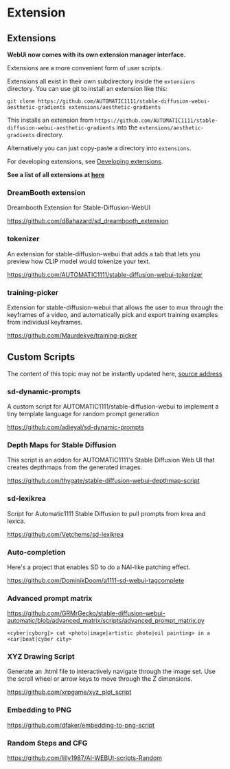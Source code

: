 # Extension


## Extensions

**WebUi now comes with its own extension manager interface.**

Extensions are a more convenient form of user scripts.

Extensions all exist in their own subdirectory inside the `extensions` directory. You can use git to install an extension like this:

```
git clone https://github.com/AUTOMATIC1111/stable-diffusion-webui-aesthetic-gradients extensions/aesthetic-gradients
```

This installs an extension from `https://github.com/AUTOMATIC1111/stable-diffusion-webui-aesthetic-gradients` into the `extensions/aesthetic-gradients` directory.

Alternatively you can just copy-paste a directory into `extensions`.

For developing extensions, see [Developing extensions](https://github.com/AUTOMATIC1111/stable-diffusion-webui/wiki/Developing-extensions).

**See a list of all extensions at [here](https://github.com/AUTOMATIC1111/stable-diffusion-webui/wiki/Custom-Scripts#stylepile)**


### DreamBooth extension

Dreambooth Extension for Stable-Diffusion-WebUI

https://github.com/d8ahazard/sd_dreambooth_extension



### tokenizer

An extension for stable-diffusion-webui that adds a tab that lets you preview how CLIP model would tokenize your text. 

https://github.com/AUTOMATIC1111/stable-diffusion-webui-tokenizer

### training-picker

Extension for stable-diffusion-webui that allows the user to mux through the keyframes of a video, and automatically pick and export training examples from individual keyframes. 

https://github.com/Maurdekye/training-picker


## Custom Scripts

The content of this topic may not be instantly updated here, [source address](https://github.com/AUTOMATIC1111/stable-diffusion-webui/wiki/Custom-Scripts#prompt-interpolation)



### sd-dynamic-prompts

A custom script for AUTOMATIC1111/stable-diffusion-webui to implement a tiny template language for random prompt generation 

https://github.com/adieyal/sd-dynamic-prompts

### Depth Maps for Stable Diffusion

This script is an addon for AUTOMATIC1111's Stable Diffusion Web UI that creates depthmaps from the generated images. 

https://github.com/thygate/stable-diffusion-webui-depthmap-script

### sd-lexikrea

Script for Automatic1111 Stable Diffusion to pull prompts from krea and lexica. 

https://github.com/Vetchems/sd-lexikrea


### Auto-completion

Here's a project that enables SD to do a NAI-like patching effect.

https://github.com/DominikDoom/a1111-sd-webui-tagcomplete


### Advanced prompt matrix

https://github.com/GRMrGecko/stable-diffusion-webui-automatic/blob/advanced_matrix/scripts/advanced_prompt_matrix.py


```
<cyber|cyborg|> cat <photo|image|artistic photo|oil painting> in a <car|boat|cyber city>
```


### XYZ Drawing Script

Generate an .html file to interactively navigate through the image set. Use the scroll wheel or arrow keys to move through the Z dimensions.

https://github.com/xrpgame/xyz_plot_script


### Embedding to PNG

https://github.com/dfaker/embedding-to-png-script


### Random Steps and CFG

https://github.com/lilly1987/AI-WEBUI-scripts-Random


